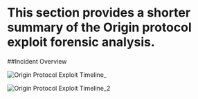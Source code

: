 # This section provides a shorter summary of the Origin protocol exploit forensic analysis.
##Incident Overview


![Origin Protocol Exploit Timeline_](https://github.com/user-attachments/assets/d6e955ff-48b7-486d-9376-814929385094)

![Origin Protocol Exploit Timeline_2](https://github.com/user-attachments/assets/4a653648-b16b-4055-8919-a9bf16283405)
